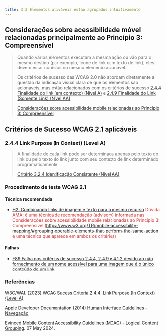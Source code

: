 ```yaml
---
title: 3.3 Elementos ativáveis estão agrupados intuitivamente
---
```


## Considerações sobre acessibilidade móvel relacionadas principalmente ao Princípio 3: Compreensível

>
><font color="#757575">Quando vários elementos executam a mesma ação ou vão para o mesmo destino (por exemplo, ícone de link com texto de link), eles devem estar contidos no mesmo elemento acionável.</font>
> 
> Os critérios de sucesso das WCAG 2.0 não abordam diretamente a questão da indicação visual clara de que os elementos são acionáveis, mas estão relacionados com os critérios de sucesso [2.4.4 Finalidade do link (em contexto) (Nível A)](https://www.w3.org/WAI/WCAG22/Understanding/link-purpose-in-context) e [2.4.9 Finalidade do Link (Somente Link) (Nível AA)](https://www.w3.org/WAI/WCAG22/Understanding/link-purpose-link-only)
>
> [Considerações sobre acessibilidade mobile relacionadas ao Princípio 3: Compreensível](https://www.w3.org/TR/mobile-accessibility-mapping/#grouping-operable-elements-that-perform-the-same-action)

## Critérios de Sucesso WCAG 2.1 aplicáveis

### 2.4.4 Link Purpose (In Context) (Level A)
><font color="#757575">A finalidade de cada link pode ser determinada apenas pelo texto do link ou pelo texto do link junto com seu contexto de link determinado programaticamente</font>
>
> [Critério 3.2.4 Identificação Consistente (Nível AA)](https://www.w3.org/WAI/WCAG22/Understanding/consistent-identification)
>

### Procedimento de teste WCAG 2.1

#### Técnica recomendada
- [H2: Combinando links de imagem e texto para o mesmo recurso](/tecnicas-procedimentos-de-teste/H2.md)
<font color="D53434"> Dúvida AMA: é uma técnica de recomendação (advisory) informada nas Considerações sobre acessibilidade mobile relacionadas ao Princípio 3: Compreensível (https://www.w3.org/TR/mobile-accessibility-mapping/#grouping-operable-elements-that-perform-the-same-action é uma técnica que aparece em ambos os critérios)</font>

#### Falhas
- [F89 Falha nos critérios de sucesso 2.4.4, 2.4.9 e 4.1.2 devido ao não fornecimento de um nome acessível para uma imagem que é o único conteúdo de um link](/falhas/F89.md)


### Referências

W3C/WAI. (2023) [WCAG Sucess Criteria 2.4.4: Link Purpose (In Context) (Level A)](https://www.w3.org/WAI/WCAG22/Understanding/link-purpose-in-context)

Apple Developer Documentation (2014)[ Human Interface Guidelines - Navegação](https://developer.apple.com/design/human-interface-guidelines/accessibility#Navigation)

Evinced.[Mobile Content Accessibility Guidelines (MCAG) - Logical Content Grouping](https://getevinced.github.io/mcag/#logical-content-grouping). 07 May 2024.

